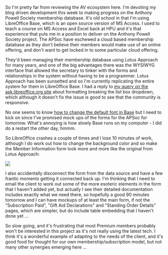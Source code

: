 So I'm pretty far from reviewing the AV ecosystem here.  I'm devoting my blog driven development this week to making progress on the Anthony Powell Society membership database.  It's old school in that I'm using LibreOffice Base, which is an open source version of MS Access.  I used to teach a course on MS Access and Excel back at HPU and it's that experience that puts me in a position to deliver on the Anthony Powell Society project.  The APSoc have eschewed a cloud based membership database as they don't believe their members would make use of an online offering, and don't want to get locked in to some particular cloud offering.

They'd been managing their membership database using Lotus Approach for many years, and one of the big advantages there was the WYSIWYG interface that allowed the secretary to tinker with the forms and relationships in the system without having to be a programmer.  Lotus Approach has been sunsetted and so I'm currently replicating the entire system for them in LibreOffice Base.  I had a reply to [my query on the ask.libreoffice.org site](https://ask.libreoffice.org/en/question/140023/base-list-box-dropdown-breaks-when-any-formatting-added/) about formatting breaking the list box dropdown, which although it doesn't fix the issue is good to see that the community is responsive.

No one seems to know [how to change the default font in Base](https://ask.libreoffice.org/en/question/27384/how-to-change-the-default-font-in-libreoffice-base-form-wizard/) but I need to kick on since I've promised mock ups of the forms for the APSoc for tomorrow.  What's annoying is how slowly Base runs on my computer - I did do a restart the other day, hmmm.

So LibreOffice crashes a couple of times and I lose 10 minutes of work, although I do work out how to change the background color and so make the Member Information form look more and more like the original from Lotus Approach:

![](https://dl.dropbox.com/s/ph3redhshw4p0cm/Screenshot%202017-12-07%2011.48.14.png?dl=0)

I also accidentally disconnect the form from the data source and have a few frantic moments getting it connected back up.  I'm thinking that I need to email the client to work out some of the more esoteric elements in the form that I haven't added yet, but actually I see their detailed documentation includes exactly what we need there, so hopefully a good 90 minutes tomorrow and I can have mockups of at least the main form, if not the "Subscription Paid", "Gift Aid Declarations" and "Standing Order Details" pages, which are simpler, but do include table embedding that I haven't done yet ...

So slow going, and it's frustrating that most Premium members probably won't be interested in this project as it's not really using the latest tech.  I think it's a wonderful example of adapting to the needs of the client, and it's good food for thought for our own membership/subscription model, but not many other synergies emerging here ...
